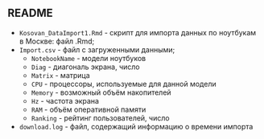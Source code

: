 ## README 



* ```Kosovan_DataImport1.Rmd``` - скрипт для импорта данных по ноутбукам в Москве: файл .Rmd;
* ```Import.csv``` - файл с загруженными данными;
  * ```NotebookName``` - модели ноутбуков
  * ```Diag``` - диагональ экрана, число
  * ```Matrix``` - матрица
  * ```CPU``` - процессоры, используемые для данной модели
  * ```Memory``` - возможный объём накопителей
  * ```Hz```  - частота экрана
  * ```RAM``` - объём оперативной памяти
  * ```Ranking``` - рейтинг пользователей, число
* ```download.log``` - файл, содержащий информацию о времени импорта


